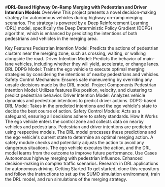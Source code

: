 #**DRL-Based Highway On-Ramp Merging with Pedestrian and Driver Intention Models**
Overview
This project presents a novel decision-making strategy for autonomous vehicles during highway on-ramp merging scenarios. The strategy is powered by a Deep Reinforcement Learning (DRL) model, specifically the Deep Deterministic Policy Gradient (DDPG) algorithm, which is enhanced by predicting the intentions of both pedestrians and vehicles in the merging area.

Key Features
Pedestrian Intention Model: Predicts the actions of pedestrian clusters near the merging zone, such as crossing, waiting, or walking alongside the road.
Driver Intention Model: Predicts the behavior of main-lane vehicles, including whether they will yield, accelerate, or change lanes.
DRL DDPG Model: Trains the ego vehicle to execute optimal merging strategies by considering the intentions of nearby pedestrians and vehicles.
Safety Control Mechanism: Ensures safe maneuvering by overriding any unsafe decisions made by the DRL model.
Project Components
Pedestrian Intention Model: Utilizes features like position, velocity, and clustering to predict pedestrian behavior.
Driver Intention Model: Analyzes vehicle dynamics and pedestrian intentions to predict driver actions.
DDPG-based DRL Model: Takes in the predicted intentions and the ego vehicle's state to decide the best course of action.
Safety Control Module: Acts as a safeguard, ensuring all decisions adhere to safety standards.
How It Works
The ego vehicle enters the control zone and collects data on nearby vehicles and pedestrians.
Pedestrian and driver intentions are predicted using respective models.
The DRL model processes these predictions and the ego vehicle's current state to determine an optimal merging action.
A safety module checks and potentially adjusts the action to avoid any dangerous situations.
The ego vehicle executes the action, and the DRL model learns from the outcome to improve future performance.
Use Cases
Autonomous highway merging with pedestrian influence.
Enhanced decision-making in complex traffic scenarios.
Research in DRL applications for autonomous driving.
Getting Started
To get started, clone this repository and follow the instructions to set up the SUMO simulation environment, train the DRL model, and run simulations of the merging strategy.
